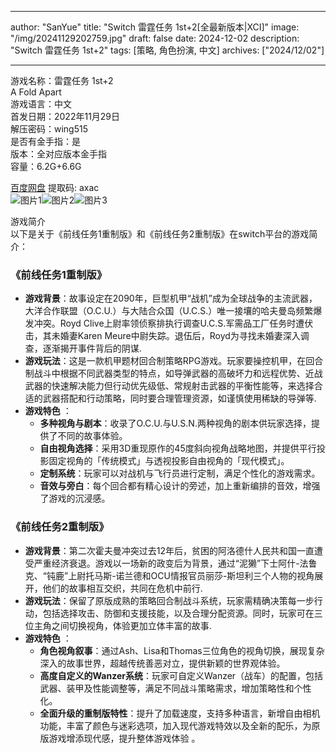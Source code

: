 
---
author: "SanYue"
title: "Switch 雷霆任务  1st+2[全最新版本|XCI]"
image: "/img/20241129202759.jpg"
draft: false
date: 2024-12-02
description: "Switch 雷霆任务 1st+2"
tags: [策略, 角色扮演, 中文]
archives: ["2024/12/02"]

---

游戏名称：雷霆任务 1st+2   
A Fold Apart    
游戏语言：中文  
首发日期：2022年11月29日  
解压密码：wing515  
是否有金手指：是  
版本：全对应版本金手指   
容量：6.2G+6.6G

[百度网盘](https://pan.baidu.com/s/1UDLe-YKaviYCNKorm-U2vw) 提取码: axac  
![图片1](/img/a6447ce.jpg)![图片2](/img/9c706e9.jpg)![图片3](/img/d5950f9.jpg)  

游戏简介  
以下是关于《前线任务1重制版》和《前线任务2重制版》在switch平台的游戏简介：

### 《前线任务1重制版》
- **游戏背景**：故事设定在2090年，巨型机甲“战机”成为全球战争的主流武器，大洋合作联盟（O.C.U.）与大陆合众国（U.C.S.）唯一接壤的哈夫曼岛频繁爆发冲突。Royd Clive上尉率领侦察排执行调查U.C.S.军需品工厂任务时遭伏击，其未婚妻Karen Meure中尉失踪。退伍后，Royd为寻找未婚妻深入调查，逐渐揭开事件背后的阴谋.
- **游戏玩法**：这是一款机甲题材回合制策略RPG游戏。玩家要操控机甲，在回合制战斗中根据不同武器类型的特点，如导弹武器的高破坏力和远程优势、近战武器的快速解决能力但行动优先级低、常规射击武器的平衡性能等，来选择合适的武器搭配和行动策略，同时要合理管理资源，如谨慎使用稀缺的导弹等.
- **游戏特色** ：
    - **多种视角与剧本**：收录了O.C.U.与U.S.N.两种视角的剧本供玩家选择，提供了不同的故事体验。
    - **自由视角选择**：采用3D重现原作的45度斜向视角战略地图，并提供平行投影固定视角的「传统模式」与透视投影自由视角的「现代模式」。
    - **定制系统**：玩家可以对战机与飞行员进行定制，满足个性化的游戏需求。
    - **音效与旁白**：每个回合都有精心设计的旁述，加上重新编排的音效，增强了游戏的沉浸感。

### 《前线任务2重制版》
- **游戏背景**：第二次霍夫曼冲突过去12年后，贫困的阿洛德什人民共和国一直遭受严重经济衰退。游戏以一场新的政变后为背景，通过“泥獭”下士阿什-法鲁克、“钝鹿”上尉托马斯-诺兰德和OCU情报官员丽莎-斯坦利三个人物的视角展开，他们的故事相互交织，共同在危机中前行.
- **游戏玩法**：保留了原版成熟的策略回合制战斗系统，玩家需精确决策每一步行动，包括选择攻击、防御和支援技能，以及合理分配资源。同时，玩家可在三位主角之间切换视角，体验更加立体丰富的故事.
- **游戏特色** ：
    - **角色视角叙事**：通过Ash、Lisa和Thomas三位角色的视角切换，展现复杂深入的故事世界，超越传统善恶对立，提供新颖的世界观体验。
    - **高度自定义的Wanzer系统**：玩家可自定义Wanzer（战车）的配置，包括武器、装甲及性能调整等，满足不同战斗策略需求，增加策略性和个性化。
    - **全面升级的重制版特性**：提升了加载速度，支持多种语言，新增自由相机功能，丰富了颜色与迷彩选项，加入现代游戏特效以及全新的配乐，为原版游戏增添现代感，提升整体游戏体验 。
 
